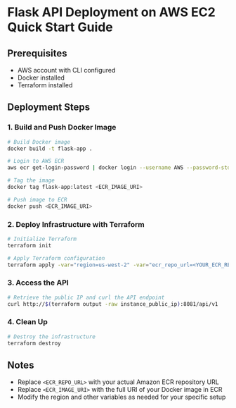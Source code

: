 # Flask API Deployment on AWS EC2 Quick Start Guide

## Prerequisites

- AWS account with CLI configured
- Docker installed
- Terraform installed

## Deployment Steps

### 1. Build and Push Docker Image

```bash
# Build Docker image
docker build -t flask-app .

# Login to AWS ECR
aws ecr get-login-password | docker login --username AWS --password-stdin <ECR_REPO_URL>

# Tag the image
docker tag flask-app:latest <ECR_IMAGE_URI>

# Push image to ECR
docker push <ECR_IMAGE_URI>
```

### 2. Deploy Infrastructure with Terraform

```bash
# Initialize Terraform
terraform init

# Apply Terraform configuration
terraform apply -var="region=us-west-2" -var="ecr_repo_url=<YOUR_ECR_REPO_URL>" -var="ecr_image_uri=<YOUR_ECR_IMAGE_URI>"
```

### 3. Access the API

```bash
# Retrieve the public IP and curl the API endpoint
curl http://$(terraform output -raw instance_public_ip):8081/api/v1
```

### 4. Clean Up

```bash
# Destroy the infrastructure
terraform destroy
```

## Notes

- Replace `<ECR_REPO_URL>` with your actual Amazon ECR repository URL
- Replace `<ECR_IMAGE_URI>` with the full URI of your Docker image in ECR
- Modify the region and other variables as needed for your specific setup